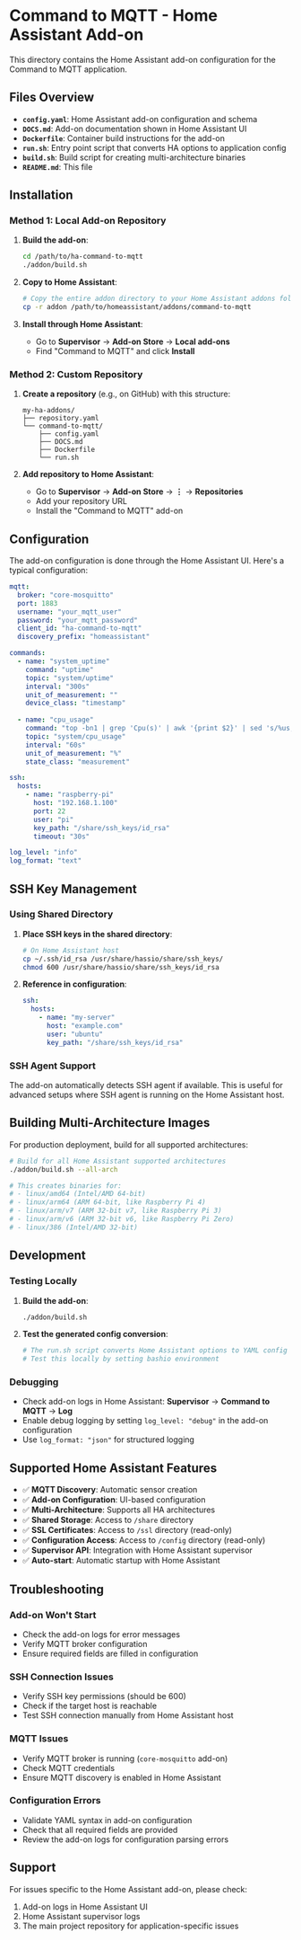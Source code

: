 # Command to MQTT - Home Assistant Add-on

This directory contains the Home Assistant add-on configuration for the Command to MQTT application.

## Files Overview

- **`config.yaml`**: Home Assistant add-on configuration and schema
- **`DOCS.md`**: Add-on documentation shown in Home Assistant UI
- **`Dockerfile`**: Container build instructions for the add-on
- **`run.sh`**: Entry point script that converts HA options to application config
- **`build.sh`**: Build script for creating multi-architecture binaries
- **`README.md`**: This file

## Installation

### Method 1: Local Add-on Repository

1. **Build the add-on**:
   ```bash
   cd /path/to/ha-command-to-mqtt
   ./addon/build.sh
   ```

2. **Copy to Home Assistant**:
   ```bash
   # Copy the entire addon directory to your Home Assistant addons folder
   cp -r addon /path/to/homeassistant/addons/command-to-mqtt
   ```

3. **Install through Home Assistant**:
   - Go to **Supervisor** → **Add-on Store** → **Local add-ons**
   - Find "Command to MQTT" and click **Install**

### Method 2: Custom Repository

1. **Create a repository** (e.g., on GitHub) with this structure:
   ```
   my-ha-addons/
   ├── repository.yaml
   └── command-to-mqtt/
       ├── config.yaml
       ├── DOCS.md
       ├── Dockerfile
       └── run.sh
   ```

2. **Add repository to Home Assistant**:
   - Go to **Supervisor** → **Add-on Store** → **⋮** → **Repositories**
   - Add your repository URL
   - Install the "Command to MQTT" add-on

## Configuration

The add-on configuration is done through the Home Assistant UI. Here's a typical configuration:

```yaml
mqtt:
  broker: "core-mosquitto"
  port: 1883
  username: "your_mqtt_user"
  password: "your_mqtt_password"
  client_id: "ha-command-to-mqtt"
  discovery_prefix: "homeassistant"

commands:
  - name: "system_uptime"
    command: "uptime"
    topic: "system/uptime"
    interval: "300s"
    unit_of_measurement: ""
    device_class: "timestamp"
    
  - name: "cpu_usage"
    command: "top -bn1 | grep 'Cpu(s)' | awk '{print $2}' | sed 's/%us,//'"
    topic: "system/cpu_usage"
    interval: "60s"
    unit_of_measurement: "%"
    state_class: "measurement"

ssh:
  hosts:
    - name: "raspberry-pi"
      host: "192.168.1.100"
      port: 22
      user: "pi"
      key_path: "/share/ssh_keys/id_rsa"
      timeout: "30s"

log_level: "info"
log_format: "text"
```

## SSH Key Management

### Using Shared Directory

1. **Place SSH keys in the shared directory**:
   ```bash
   # On Home Assistant host
   cp ~/.ssh/id_rsa /usr/share/hassio/share/ssh_keys/
   chmod 600 /usr/share/hassio/share/ssh_keys/id_rsa
   ```

2. **Reference in configuration**:
   ```yaml
   ssh:
     hosts:
       - name: "my-server"
         host: "example.com"
         user: "ubuntu"
         key_path: "/share/ssh_keys/id_rsa"
   ```

### SSH Agent Support

The add-on automatically detects SSH agent if available. This is useful for advanced setups where SSH agent is running on the Home Assistant host.

## Building Multi-Architecture Images

For production deployment, build for all supported architectures:

```bash
# Build for all Home Assistant supported architectures
./addon/build.sh --all-arch

# This creates binaries for:
# - linux/amd64 (Intel/AMD 64-bit)
# - linux/arm64 (ARM 64-bit, like Raspberry Pi 4)
# - linux/arm/v7 (ARM 32-bit v7, like Raspberry Pi 3)
# - linux/arm/v6 (ARM 32-bit v6, like Raspberry Pi Zero)
# - linux/386 (Intel/AMD 32-bit)
```

## Development

### Testing Locally

1. **Build the add-on**:
   ```bash
   ./addon/build.sh
   ```

2. **Test the generated config conversion**:
   ```bash
   # The run.sh script converts Home Assistant options to YAML config
   # Test this locally by setting bashio environment
   ```

### Debugging

- Check add-on logs in Home Assistant: **Supervisor** → **Command to MQTT** → **Log**
- Enable debug logging by setting `log_level: "debug"` in the add-on configuration
- Use `log_format: "json"` for structured logging

## Supported Home Assistant Features

- ✅ **MQTT Discovery**: Automatic sensor creation
- ✅ **Add-on Configuration**: UI-based configuration
- ✅ **Multi-Architecture**: Supports all HA architectures
- ✅ **Shared Storage**: Access to `/share` directory
- ✅ **SSL Certificates**: Access to `/ssl` directory (read-only)
- ✅ **Configuration Access**: Access to `/config` directory (read-only)
- ✅ **Supervisor API**: Integration with Home Assistant supervisor
- ✅ **Auto-start**: Automatic startup with Home Assistant

## Troubleshooting

### Add-on Won't Start
- Check the add-on logs for error messages
- Verify MQTT broker configuration
- Ensure required fields are filled in configuration

### SSH Connection Issues
- Verify SSH key permissions (should be 600)
- Check if the target host is reachable
- Test SSH connection manually from Home Assistant host

### MQTT Issues
- Verify MQTT broker is running (`core-mosquitto` add-on)
- Check MQTT credentials
- Ensure MQTT discovery is enabled in Home Assistant

### Configuration Errors
- Validate YAML syntax in add-on configuration
- Check that all required fields are provided
- Review the add-on logs for configuration parsing errors

## Support

For issues specific to the Home Assistant add-on, please check:
1. Add-on logs in Home Assistant UI
2. Home Assistant supervisor logs
3. The main project repository for application-specific issues